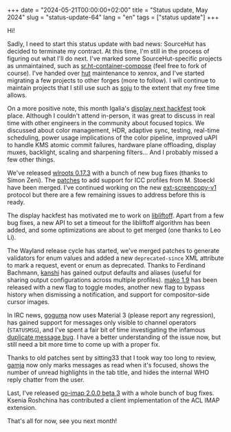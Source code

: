 +++
date = "2024-05-21T00:00:00+02:00"
title = "Status update, May 2024"
slug = "status-update-64"
lang = "en"
tags = ["status update"]
+++

Hi!

Sadly, I need to start this status update with bad news: SourceHut has
decided to terminate my contract. At this time, I'm still in the process of
figuring out what I'll do next. I've marked some SourceHut-specific projects as
unmaintained, such as [sr.ht-container-compose] (feel free to fork of course).
I've handed over [hut] maintenance to xenrox, and I've started migrating a few
projects to other forges (more to follow). I will continue to maintain
projects that I still use such as [soju] to the extent that my free time allows.

On a more positive note, this month Igalia's [display next hackfest] took
place. Although I couldn't attend in-person, it was great to discuss in real
time with other engineers in the community about focused topics. We discussed
about color management, HDR, adaptive sync, testing, real-time scheduling,
power usage implications of the color pipeline, improved uAPI to handle KMS
atomic commit failures, hardware plane offloading, display muxes, backlight,
scaling and sharpening filters… And I probably missed a few other things.

We've released [wlroots 0.17.3] with a bunch of new bug fixes (thanks to Simon
Zeni). The [patches][wlr-color-transform] to add support for ICC profiles
from M. Stoeckl have been merged. I've continued working on the new
[ext-screencopy-v1] protocol but there are a few remaining issues to address
before this is ready.

The display hackfest has motivated me to work on [libliftoff]. Apart from a few
bug fixes, a new API to set a timeout for the libliftoff algorithm has been
added, and some optimizations are about to get merged (one thanks to Leo Li).

The Wayland release cycle has started, we've merged patches to generate
validators for enum values and added a new `deprecated-since` XML attribute to
mark a request, event or enum as deprecated. Thanks to Ferdinand Bachmann,
[kanshi] has gained output defaults and aliases (useful for sharing output
configurations across multiple profiles). [mako 1.9] has been released with
a new flag to toggle modes, another new flag to bypass history when dismissing
a notification, and support for compositor-side cursor images.

In IRC news, [goguma] now uses Material 3 (please report any regression), has
gained support for messages only visible to channel operators (`STATUSMSG`),
and I've spent a fair bit of time investigating the infamous [duplicate message
bug]. I have a better understanding of the issue now, but still need a bit more
time to come up with a proper fix.

Thanks to old patches sent by sitting33 that I took way too long to review,
[gamja] now only marks messages as read when it's focused, shows the number of
unread highlights in the tab title, and hides the internal WHO reply chatter
from the user.

Last, I've released [go-imap 2.0.0 beta 3] with a whole bunch of bug fixes.
Ksenia Roshchina has contributed a client implementation of the ACL IMAP
extension.

That's all for now, see you next month!

[sr.ht-container-compose]: https://sr.ht/~emersion/sr.ht-container-compose/
[hut]: https://sr.ht/~emersion/hut/
[soju]: https://soju.im
[display next hackfest]: https://events.pages.igalia.com/linuxdisplaynexthackfest/
[wlroots 0.17.3]: https://gitlab.freedesktop.org/wlroots/wlroots/-/releases/0.17.3
[wlr-color-transform]: https://gitlab.freedesktop.org/wlroots/wlroots/-/merge_requests/4280
[ext-screencopy-v1]: https://gitlab.freedesktop.org/wlroots/wlroots/-/merge_requests/4545
[libliftoff]: https://gitlab.freedesktop.org/emersion/libliftoff
[kanshi]: https://sr.ht/~emersion/kanshi/
[mako 1.9]: https://github.com/emersion/mako/releases/tag/v1.9.0
[goguma]: https://sr.ht/~emersion/goguma/
[duplicate message bug]: https://todo.sr.ht/~emersion/goguma/147
[gamja]: https://sr.ht/~emersion/gamja/
[go-imap 2.0.0 beta 3]: https://github.com/emersion/go-imap/releases/tag/v2.0.0-beta.3
